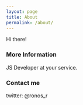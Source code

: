 ```yaml
---
layout: page
title: About
permalink: /about/
---
```


Hi there!

### More Information

JS Developer at your service.

### Contact me
twitter: @ronos_r
